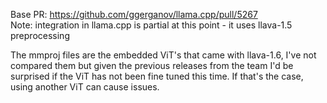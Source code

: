 Base PR: https://github.com/ggerganov/llama.cpp/pull/5267   
Note: integration in llama.cpp is partial at this point - it uses llava-1.5 preprocessing  

The mmproj files are the embedded ViT's that came with llava-1.6, I've not compared them but given the previous releases from the team I'd be surprised if the ViT has not been fine tuned this time.
If that's the case, using another ViT can cause issues.  

